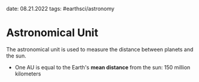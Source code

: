 date: 08.21.2022
tags: #earthsci/astronomy 
# Astronomical Unit
The astronomical unit is used to measure the distance between planets and the sun.
- One AU is equal to the Earth's **mean distance** from the sun: 150 million kilometers